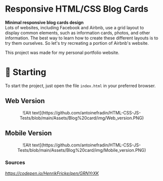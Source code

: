 # **Responsive HTML/CSS Blog Cards**

**Minimal responsive blog cards design**<br />
Lots of websites, including Facebook and Airbnb, use a grid layout to display common elements, such as information cards, photos, and other information. The best way to learn how to create these different layouts is to try them ourselves.
So let's try recreating a portion of Airbnb's website.<br />

This project was made for my personal portfolio website.<br />

# 🚀 Starting

To start the project, just open the file `index.html` in your preferred browser.


## Web Version 
<center>
![Alt text](https://github.com/antoinefradin/HTML-CSS-JS-Tests/blob/main/Assets/Blog%20card/img/Web_version.PNG)</center>

## Mobile Version
<center>![Alt text](https://github.com/antoinefradin/HTML-CSS-JS-Tests/blob/main/Assets/Blog%20card/img/Mobile_version.PNG)</center>



### **Sources** 
_https://codepen.io/HenrikFricke/pen/GRNYrXK_

